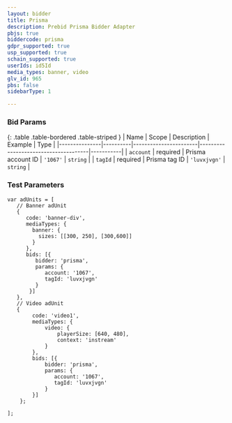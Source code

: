 ```yaml
---
layout: bidder
title: Prisma
description: Prebid Prisma Bidder Adapter
pbjs: true
biddercode: prisma
gdpr_supported: true
usp_supported: true
schain_supported: true
userIds: id5Id
media_types: banner, video
glv_id: 965
pbs: false
sidebarType: 1

---
```



### Bid Params

{: .table .table-bordered .table-striped }
| Name          | Scope    | Description           | Example                              | Type      |
|---------------|----------|-----------------------|--------------------------------------|-----------|
| `account`     | required | Prisma account ID    | `'1067'`                             | `string`  |
| `tagId`       | required | Prisma tag ID        | `'luvxjvgn'`                         | `string`  |

### Test Parameters

```
var adUnits = [
   // Banner adUnit
   {
      code: 'banner-div',
      mediaTypes: {
        banner: {
          sizes: [[300, 250], [300,600]]
        }
      },
      bids: [{
         bidder: 'prisma',
         params: {
            account: '1067',
            tagId: 'luvxjvgn'
         }
       }]
   },
   // Video adUnit
   {
        code: 'video1',
        mediaTypes: {
            video: {
                playerSize: [640, 480],
                context: 'instream'
            }
        },
        bids: [{
            bidder: 'prisma',
            params: {
               account: '1067',
               tagId: 'luvxjvgn'
            }
        }]
    };

];
```
